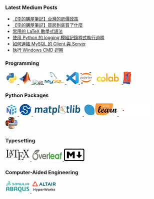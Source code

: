 <h3 >Latest Medium Posts</h3>

<!-- BLOG-POST-LIST:START -->
- [【歪的購屋筆記】台灣的房價政策](https://wyatthoho.medium.com/%E6%AD%AA%E7%9A%84%E8%B3%BC%E5%B1%8B%E7%AD%86%E8%A8%98-%E5%8F%B0%E7%81%A3%E7%9A%84%E6%88%BF%E5%83%B9%E6%94%BF%E7%AD%96-87ff12682da1?source=rss-1aa7afdfe5e------2)
- [【歪的購屋筆記】買房到底買了什麼](https://wyatthoho.medium.com/%E6%AD%AA%E7%9A%84%E8%B3%BC%E5%B1%8B%E7%AD%86%E8%A8%98-%E8%B2%B7%E6%88%BF%E5%88%B0%E5%BA%95%E8%B2%B7%E4%BA%86%E4%BB%80%E9%BA%BC-c35f0bccdcc7?source=rss-1aa7afdfe5e------2)
- [常用的 LaTeX 數學式語法](https://wyatthoho.medium.com/%E5%B8%B8%E7%94%A8%E7%9A%84-latex-%E6%95%B8%E5%AD%B8%E5%BC%8F%E8%AA%9E%E6%B3%95-78bfe9d09772?source=rss-1aa7afdfe5e------2)
- [使用 Python 的 logging 模組記錄程式執行過程](https://wyatthoho.medium.com/%E4%BD%BF%E7%94%A8-python-%E7%9A%84-logging-%E6%A8%A1%E7%B5%84%E8%A8%98%E9%8C%84%E7%A8%8B%E5%BC%8F%E5%9F%B7%E8%A1%8C%E9%81%8E%E7%A8%8B-2fd1235060e6?source=rss-1aa7afdfe5e------2)
- [如何連結 MySQL 的 Client 與 Server](https://wyatthoho.medium.com/mysql-%E7%9A%84-client-%E8%88%87-server-%E5%A6%82%E4%BD%95%E9%80%A3%E7%B5%90-d17edd2d7861?source=rss-1aa7afdfe5e------2)
- [執行 Windows CMD 迴圈](https://wyatthoho.medium.com/%E5%9F%B7%E8%A1%8C-windows-cmd-%E8%BF%B4%E5%9C%88-ecd819fbcbef?source=rss-1aa7afdfe5e------2)
<!-- BLOG-POST-LIST:END -->

<h3 >Programming</h3>
  <p > 
  <a href="https://www.python.org" target="_blank"> 
    <img src="https://raw.githubusercontent.com/devicons/devicon/master/icons/python/python-original.svg" alt="python" width="40" height="40"/> </a>    
  <a href="https://www.mathworks.com/" target="_blank"> 
    <img src="img/matlabLogo.svg" alt="matlab" width="40" height="40"/> </a>    
  <a href="https://git-scm.com/" target="_blank"> 
    <img src="https://www.vectorlogo.zone/logos/git-scm/git-scm-icon.svg" alt="git" width="40" height="40"/> </a> 
  <a href="https://www.mysql.com/" target="_blank"> 
    <img src="img/mysql.png" alt="mysql" width="67" height="40"/> </a> 
  <a href="https://code.visualstudio.com/" target="_blank"> 
    <img src="img/VisualStudioCode.png" alt="vscode" width="40" height="40"/> </a>
  <a href="https://jupyter.org/" target="_blank"> 
    <img src="img/jupyter.svg" alt="Jupyter" width="40" height="40"/> </a>
  <a href="https://colab.research.google.com/" target="_blank"> 
    <img src="img/colab.png" alt="colab" width="90" height="40"/> </a>
  <a href="https://www.tcl-lang.org/" target="_blank"> 
    <img src="img/tcl-powered.svg" alt="Tcl" width="26" height="40"/> </a>

<h3 >Python Packages</h3>
  <p > 
  <a href="https://numpy.org/" target="_blank"> 
    <img src="img/numpy.svg" alt="numpy" width="40" height="40"/> </a>    
  <a href="https://scipy.org/" target="_blank"> 
    <img src="img/scipy.svg" alt="scipy" width="40" height="40"/> </a>    
  <a href="https://matplotlib.org/" target="_blank"> 
    <img src="img/matplot.svg" alt="matplot" width="160" height="40"/> </a>    
  <a href="https://scikit-learn.org/stable/" target="_blank"> 
    <img src="img/scikit.png" alt="scikit" width="107" height="40"/> </a>    
  <a href="https://pandas.pydata.org/" target="_blank"> 
    <img src="img/pandas.svg" alt="pandas" width="100" height="40"/> </a>    
  <a href="https://pypi.org/project/Pillow/" target="_blank"> 
    <img src="img/pillow.png" alt="pillow" width="40" height="40"/> </a>    

<h3 >Typesetting </h3>
  </p>
  <a href="https://www.latex-project.org/" target="_blank"> 
    <img src="img/latex.png" alt="latex" width="80" height="40"/> </a>    
  <a href="https://www.overleaf.com/" target="_blank"> 
    <img src="img/overleaf.svg" alt="colab" width="100" height="40"/> </a>
  <a href="https://daringfireball.net/projects/markdown/" target="_blank"> 
    <img src="img/markdown.svg" alt="latex" width="65" height="40"/> </a>    

<h3 >Computer-Aided Engineering</h3>
  </p>
  <a href="https://www.3ds.com/products-services/simulia/products/abaqus/" target="_blank"> 
    <img src="img/abaqus.png" alt="abaqus" width="80" height="40"/> </a>
  <a href="https://altair.com/hyperworks" target="_blank"> 
    <img src="img/altair-hyperworks.png" alt="HyperWorks" width="80" height="40"/> </a>
